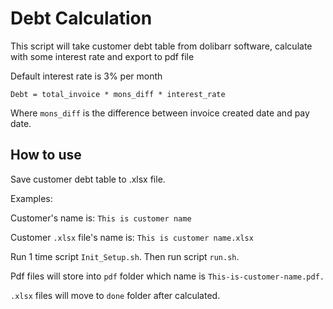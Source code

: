 # Debt Calculation

This script will take customer debt table from dolibarr software, calculate with some interest rate and export to pdf file

Default interest rate is 3% per month

`Debt = total_invoice * mons_diff * interest_rate`

Where `mons_diff` is the difference between invoice created date and pay date.


## How to use

Save customer debt table to .xlsx file.

Examples:

Customer's name is: `This is customer name`

Customer `.xlsx` file's name is: `This is customer name.xlsx`

Run 1 time script `Init_Setup.sh`. Then run script `run.sh`.

Pdf files will store into `pdf` folder which name is `This-is-customer-name.pdf.`

`.xlsx` files will move to `done` folder after calculated.
